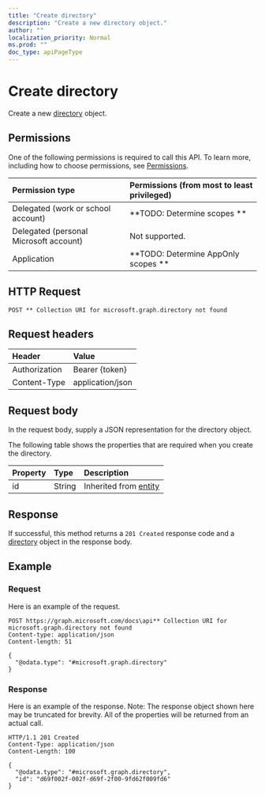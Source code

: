 ```yaml
---
title: "Create directory"
description: "Create a new directory object."
author: ""
localization_priority: Normal
ms.prod: ""
doc_type: apiPageType
---
```


# Create directory

Create a new [directory](../resources/directory.md) object.

## Permissions
One of the following permissions is required to call this API. To learn more, including how to choose permissions, see [Permissions](/concepts/permissions-reference.md).

|Permission type|Permissions (from most to least privileged)|
|:---|:---|
|Delegated (work or school account)|**TODO: Determine scopes **|
|Delegated (personal Microsoft account)|Not supported.|
|Application|**TODO: Determine AppOnly scopes **|

## HTTP Request
<!-- {
  "blockType": "ignored"
}
-->
``` http
POST ** Collection URI for microsoft.graph.directory not found
```

## Request headers
|Header|Value|
|:---|:---|
|Authorization|Bearer {token}|
|Content-Type|application/json|

## Request body
In the request body, supply a JSON representation for the directory object.

The following table shows the properties that are required when you create the directory.

|Property|Type|Description|
|:---|:---|:---|
|id|String| Inherited from [entity](../resources/entity.md)|



## Response
If successful, this method returns a `201 Created` response code and a [directory](../resources/directory.md) object in the response body.

## Example

### Request
Here is an example of the request.
<!-- {
  "blockType": "request",
  "name": "create_directory_from_"
}
-->
``` http
POST https://graph.microsoft.com/docs\api** Collection URI for microsoft.graph.directory not found
Content-type: application/json
Content-length: 51

{
  "@odata.type": "#microsoft.graph.directory"
}
```

### Response
Here is an example of the response. Note: The response object shown here may be truncated for brevity. All of the properties will be returned from an actual call.
<!-- {
  "blockType": "response",
  "truncated": true,
  "@odata.type": "microsoft.graph.directory"
}
-->
``` http
HTTP/1.1 201 Created
Content-Type: application/json
Content-Length: 100

{
  "@odata.type": "#microsoft.graph.directory",
  "id": "d69f002f-002f-d69f-2f00-9fd62f009fd6"
}
```

